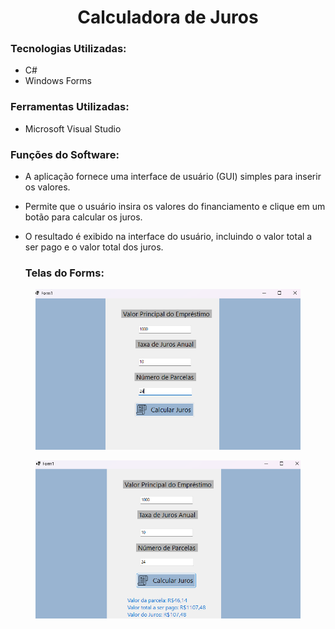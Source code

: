<h1 align="center">Calculadora de Juros</h1>

### Tecnologias Utilizadas:
* C#
* Windows Forms

### Ferramentas Utilizadas:
* Microsoft Visual Studio

### Funções do Software:
* A aplicação fornece uma interface de usuário (GUI) simples para inserir os valores.
* Permite que o usuário insira os valores do financiamento e clique em um botão para calcular os juros.
* O resultado é exibido na interface do usuário, incluindo o valor total a ser pago e o valor total dos juros.

  ### Telas do Forms:

<figure>
  <img src="assets/tela1.png" alt="Tela 1">
</figure>

<figure>
  <img src="assets/tela2.png" alt="Tela 2">
</figure>


